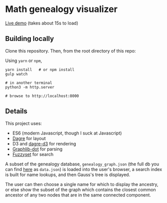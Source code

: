 # Math genealogy visualizer

[Live demo](https://j2kun.github.io/math-genealogy/index.html) (takes about 15s
to load)

## Building locally

Clone this repository. Then, from the root directory of this repo:

Using `yarn` or `npm`,

```
yarn install   # or npm install
gulp watch

# in another terminal
python3 -m http.server

# browse to http://localhost:8000
```

## Details

This project uses:

-   ES6 (modern Javascript, though I suck at Javascript)
-   [Dagre](https://github.com/cpettitt/dagre) for layout
-   D3 and [dagre-d3](https://github.com/cpettitt/dagre-d3/) for rendering
-   [Graphlib-dot](https://github.com/cpettitt/graphlib-dot) for parsing
-   [Fuzzyset](https://github.com/Glench/fuzzyset.js) for search

A subset of the genealogy database, `genealogy_graph.json` (the full db you can
find [here](https://github.com/j2kun/math-genealogy-scraper) as `data.json`) is
loaded into the user's browser, a search index is built for name lookups, and
then Gauss's tree is displayed.

The user can then choose a single name for which to display the ancestry, or
else show the subset of the graph which contains the closest common ancestor of
any two nodes that are in the same connected component.
